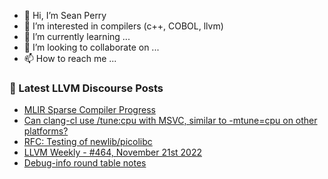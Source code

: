 - 👋 Hi, I’m Sean Perry
- 👀 I’m interested in compilers (c++, COBOL, llvm)
- 🌱 I’m currently learning ...
- 💞️ I’m looking to collaborate on ...
- 📫 How to reach me ...

<!---
s66perry/s66perry is a ✨ special ✨ repository because its `README.md` (this file) appears on your GitHub profile.
You can click the Preview link to take a look at your changes.
--->
### 📕 Latest LLVM Discourse Posts

<!-- DISCOURSE-LLVM:START -->
- [MLIR Sparse Compiler Progress](https://discourse.llvm.org/t/mlir-sparse-compiler-progress/60479#post_14)
- [Can clang-cl use /tune:cpu with MSVC, similar to -mtune=cpu on other platforms?](https://discourse.llvm.org/t/can-clang-cl-use-tune-cpu-with-msvc-similar-to-mtune-cpu-on-other-platforms/66717#post_3)
- [RFC: Testing of newlib/picolibc](https://discourse.llvm.org/t/rfc-testing-of-newlib-picolibc/66509#post_7)
- [LLVM Weekly - #464, November 21st 2022](https://discourse.llvm.org/t/llvm-weekly-464-november-21st-2022/66726#post_3)
- [Debug-info round table notes](https://discourse.llvm.org/t/debug-info-round-table-notes/66663#post_4)
<!-- DISCOURSE-LLVM:END -->
